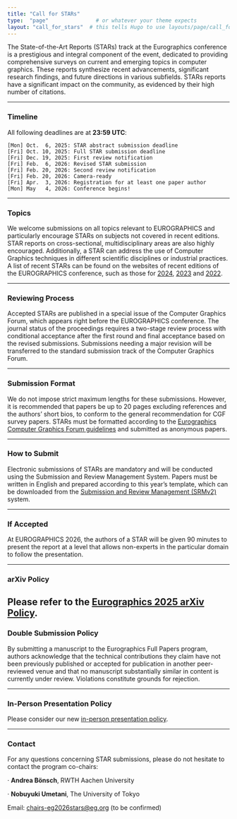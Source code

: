 ```yaml
---
title: "Call for STARs"
type:  "page"               # or whatever your theme expects
layout: "call_for_stars"  # this tells Hugo to use layouts/page/call_for_full_papers.html
---
```


The State-of-the-Art Reports (STARs) track at the Eurographics conference is a prestigious and integral component of the event, dedicated to providing comprehensive surveys on current and emerging topics in computer graphics. These reports synthesize recent advancements, significant research findings, and future directions in various subfields. STARs reports have a significant impact on the community, as evidenced by their high number of citations.



---

### Timeline

All following deadlines are at **23:59 UTC**:

``` 
[Mon] Oct.  6, 2025: STAR abstract submission deadline
[Fri] Oct. 10, 2025: Full STAR submission deadline
[Fri] Dec. 19, 2025: First review notification
[Fri] Feb.  6, 2026: Revised STAR submission
[Fri] Feb. 20, 2026: Second review notification
[Fri] Feb. 20, 2026: Camera-ready
[Fri] Apr.  3, 2026: Registration for at least one paper author
[Mon] May   4, 2026: Conference begins!
```

---

### Topics

We welcome submissions on all topics relevant to EUROGRAPHICS and particularly encourage STARs on subjects not covered in recent editions. STAR reports on cross-sectional, multidisciplinary areas are also highly encouraged. Additionally, a STAR can address the use of Computer Graphics techniques in different scientific disciplines or industrial practices. A list of recent STARs can be found on the websites of recent editions of the EUROGRAPHICS conference, such as those for [2024](https://diglib.eg.org/collections/772434be-95f0-4c24-a23e-015e9bfed0cc), [2023](https://diglib.eg.org/collections/c7ec898d-60d1-4f6a-9367-de58a2104b7f) and [2022](https://diglib.eg.org/handle/10.2312/2633168).

---

### Reviewing Process

Accepted STARs are published in a special issue of the Computer Graphics Forum, which appears right before the EUROGRAPHICS conference. The journal status of the proceedings requires a two-stage review process with conditional acceptance after the first round and final acceptance based on the revised submissions. Submissions needing a major revision will be transferred to the standard submission track of the Computer Graphics Forum.

---

### Submission Format

We do not impose strict maximum lengths for these submissions. However, it is recommended that papers be up to 20 pages excluding references and the authors’ short bios, to conform to the general recommendation for CGF survey papers. STARs must be formatted according to the [Eurographics Computer Graphics Forum guidelines](https://www.eg.org/wp/eurographics-publications/guidelines/) and submitted as anonymous papers.

---

### How to Submit

Electronic submissions of STARs are mandatory and will be conducted using the Submission and Review Management System. Papers must be written in English and prepared according to this year’s template, which can be downloaded from the [Submission and Review Management (SRMv2)](https://srmv2.eg.org/COMFy/Conference/EG_2025STARs) system.

---

### If Accepted

At EUROGRAPHICS 2026, the authors of a STAR will be given 90 minutes to present the report at a level that allows non-experts in the particular domain to follow the presentation.

---

### arXiv Policy

Please refer to the [Eurographics 2025 arXiv Policy](https://eg25.cs.ucl.ac.uk/main/arxiv-policy.html).
---

### Double Submission Policy

By submitting a manuscript to the Eurographics Full Papers program, authors acknowledge that the technical contributions they claim have not been previously published or accepted for publication in another peer-reviewed venue and that no manuscript substantially similar in content is currently under review. Violations constitute grounds for rejection.

---

### In-Person Presentation Policy

Please consider our new [in-person presentation policy](https://eg25.cs.ucl.ac.uk/main/presentation-policy.html).

---

### Contact

For any questions concerning STAR submissions, please do not hesitate to contact the program co-chairs:

·  **Andrea Bönsch**, RWTH Aachen University

· **Nobuyuki Umetani**, The University of Tokyo

Email: chairs-eg2026stars@eg.org (to be confirmed)




